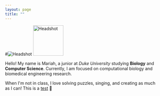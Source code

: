 ```yaml
---
layout: page
title: ""
---
```

#![Headshot](assets/headshot.png)
<img src="assets/headshot.png" alt="Headshot" width="100" height="100">

Hello! My name is Mariah, a junior at *Duke University* studying **Biology** and **Computer Science**. Currently, I am focused on computational biology and biomedical engineering research. 

When I'm not in class, I love solving puzzles, singing, and creating as much as I can! This is a [test](https://play2048.co/) :dna:
